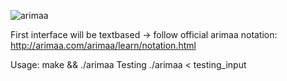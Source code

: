 ![arimaa](http://www.bioinf.uni-leipzig.de/~bsarah/arimaa_logo.png "")

First interface will be textbased -> follow official arimaa notation: http://arimaa.com/arimaa/learn/notation.html

Usage: make && ./arimaa
Testing ./arimaa < testing_input

